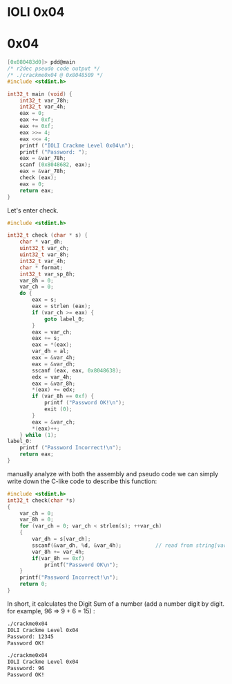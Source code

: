 IOLI 0x04
=========

# 0x04

```C
[0x080483d0]> pdd@main
/* r2dec pseudo code output */
/* ./crackme0x04 @ 0x8048509 */
#include <stdint.h>

int32_t main (void) {
    int32_t var_78h;
    int32_t var_4h;
    eax = 0;
    eax += 0xf;
    eax += 0xf;
    eax >>= 4;
    eax <<= 4;
    printf ("IOLI Crackme Level 0x04\n");
    printf ("Password: ");
    eax = &var_78h;
    scanf (0x8048682, eax);
    eax = &var_78h;
    check (eax);
    eax = 0;
    return eax;
}
```

Let's enter check.

```C
#include <stdint.h>

int32_t check (char * s) {
    char * var_dh;
    uint32_t var_ch;
    uint32_t var_8h;
    int32_t var_4h;
    char * format;
    int32_t var_sp_8h;
    var_8h = 0;
    var_ch = 0;
    do {
        eax = s;
        eax = strlen (eax);
        if (var_ch >= eax) {
            goto label_0;
        }
        eax = var_ch;
        eax += s;
        eax = *(eax);
        var_dh = al;
        eax = &var_4h;
        eax = &var_dh;
        sscanf (eax, eax, 0x8048638);
        edx = var_4h;
        eax = &var_8h;
        *(eax) += edx;
        if (var_8h == 0xf) {
            printf ("Password OK!\n");
            exit (0);
        }
        eax = &var_ch;
        *(eax)++;
    } while (1);
label_0:
    printf ("Password Incorrect!\n");
    return eax;
}
```

manually analyze with both the assembly and pseudo code we can simply write down the C-like code to describe this function:

```C
#include <stdint.h>
int32_t check(char *s)
{
    var_ch = 0;
    var_8h = 0;
    for (var_ch = 0; var_ch < strlen(s); ++var_ch)
    {
        var_dh = s[var_ch];
        sscanf(&var_dh, %d, &var_4h);			// read from string[var_ch], store to var_4h
        var_8h += var_4h;
        if(var_8h == 0xf)
            printf("Password OK\n");
    }
    printf("Password Incorrect!\n");
    return 0;
}
```

In short, it calculates the Digit Sum of a number (add a number digit by digit. for example, 96 => 9 + 6 = 15) :

```sh
./crackme0x04
IOLI Crackme Level 0x04
Password: 12345
Password OK!

./crackme0x04
IOLI Crackme Level 0x04
Password: 96
Password OK!
```


